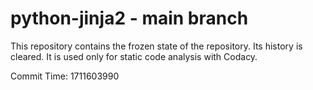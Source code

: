 # python-jinja2 - main branch

This repository contains the frozen state of the repository.
Its history is cleared. It is used only for static code
analysis with Codacy.

Commit Time: 1711603990